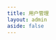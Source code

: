 ```yaml
---
title: 用户管理
layout: admin
aside: false
---
```


<script setup>
import UserManage from "@/views/admin/UserManage.vue"
</script>

<UserManage /> 